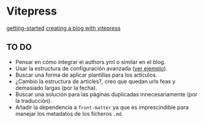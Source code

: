 # Vitepress

[getting-started](https://vitepress.vuejs.org/guide/getting-started)
[creating a blog with vitepress](https://blog.logrocket.com/build-blog-vitepress-vue-js/)

## TO DO

* Pensar en cómo integrar el authors.yml o similar en el blog.
* Usar la estructura de configuración avanzada ([ver ejemplo](https://github.com/Zhengqbbb/cz-git/tree/dd976879fb7787f74d7719f35690369a1b8d13a8/docs/.vitepress)).
* Buscar una forma de aplicar plantillas para los artículos.
* ¿Cambio la estructura de articles?, creo que quedan urls feas y demasiado largas (por la fecha).
* Buscar una solución para las páginas duplicadas innecesariamente (por la traducción).
* Añadir la dependencia a ```front-matter``` ya que es imprescindible para manejar los metadatos de los ficheros ```.md```.

